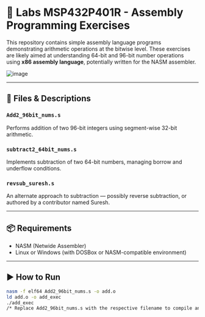 # 🧪 Labs MSP432P401R - Assembly Programming Exercises

This repository contains simple assembly language programs demonstrating arithmetic operations at the bitwise level. These exercises are likely aimed at understanding 64-bit and 96-bit number operations using **x86 assembly language**, potentially written for the NASM assembler.

![image](https://github.com/user-attachments/assets/2990b16e-8112-4dfe-a56c-01df882b5b29)

---

## 🔧 Files & Descriptions

### `Add2_96bit_nums.s`
Performs addition of two 96-bit integers using segment-wise 32-bit arithmetic.

### `subtract2_64bit_nums.s`
Implements subtraction of two 64-bit numbers, managing borrow and underflow conditions.

### `revsub_suresh.s`
An alternate approach to subtraction — possibly reverse subtraction, or authored by a contributor named Suresh.

---

## 📦 Requirements

- NASM (Netwide Assembler)
- Linux or Windows (with DOSBox or NASM-compatible environment)

---

## ▶️ How to Run

```bash
nasm -f elf64 Add2_96bit_nums.s -o add.o
ld add.o -o add_exec
./add_exec
/* Replace Add2_96bit_nums.s with the respective filename to compile and run others. */
